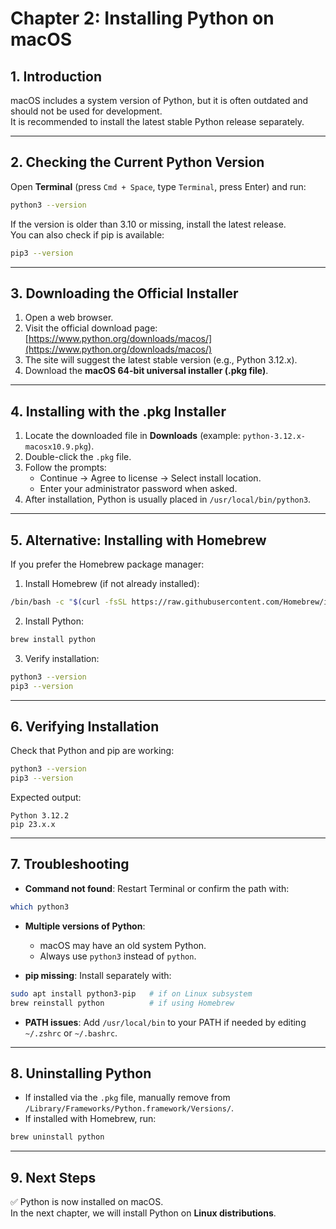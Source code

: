 # Chapter 2: Installing Python on macOS

## 1. Introduction
macOS includes a system version of Python, but it is often outdated and should not be used for development.  
It is recommended to install the latest stable Python release separately.  

---

## 2. Checking the Current Python Version
Open **Terminal** (press `Cmd + Space`, type `Terminal`, press Enter) and run:  

```bash
python3 --version
```

If the version is older than 3.10 or missing, install the latest release.  
You can also check if pip is available:  

```bash
pip3 --version
```

---

## 3. Downloading the Official Installer
1. Open a web browser.  
2. Visit the official download page: [https://www.python.org/downloads/macos/](https://www.python.org/downloads/macos/)  
3. The site will suggest the latest stable version (e.g., Python 3.12.x).  
4. Download the **macOS 64-bit universal installer (.pkg file)**.  

---

## 4. Installing with the .pkg Installer
1. Locate the downloaded file in **Downloads** (example: `python-3.12.x-macosx10.9.pkg`).  
2. Double-click the `.pkg` file.  
3. Follow the prompts:  
   - Continue → Agree to license → Select install location.  
   - Enter your administrator password when asked.  
4. After installation, Python is usually placed in `/usr/local/bin/python3`.  

---

## 5. Alternative: Installing with Homebrew
If you prefer the Homebrew package manager:  

1. Install Homebrew (if not already installed):  

```bash
/bin/bash -c "$(curl -fsSL https://raw.githubusercontent.com/Homebrew/install/HEAD/install.sh)"
```

2. Install Python:  

```bash
brew install python
```

3. Verify installation:  

```bash
python3 --version
pip3 --version
```

---

## 6. Verifying Installation
Check that Python and pip are working:  

```bash
python3 --version
pip3 --version
```

Expected output:  

```
Python 3.12.2
pip 23.x.x
```

---

## 7. Troubleshooting
- **Command not found**: Restart Terminal or confirm the path with:  

```bash
which python3
```

- **Multiple versions of Python**:  
  - macOS may have an old system Python.  
  - Always use `python3` instead of `python`.  

- **pip missing**: Install separately with:  

```bash
sudo apt install python3-pip   # if on Linux subsystem
brew reinstall python          # if using Homebrew
```

- **PATH issues**: Add `/usr/local/bin` to your PATH if needed by editing `~/.zshrc` or `~/.bashrc`.  

---

## 8. Uninstalling Python
- If installed via the `.pkg` file, manually remove from `/Library/Frameworks/Python.framework/Versions/`.  
- If installed with Homebrew, run:  

```bash
brew uninstall python
```

---

## 9. Next Steps
✅ Python is now installed on macOS.  
In the next chapter, we will install Python on **Linux distributions**.